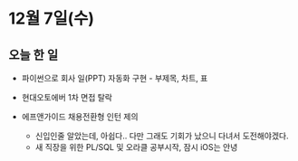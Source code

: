 # 12월 7일(수)

## 오늘 한 일
* 파이썬으로 회사 일(PPT) 자동화 구현 - 부제목, 차트, 표

* 현대오토에버 1차 면접 탈락
* 에프앤가이드 채용전환형 인턴 제의
  * 신입인줄 알았는데, 아쉽다.. 다만 그래도 기회가 났으니 다녀서 도전해야겠다.
  * 새 직장을 위한 PL/SQL 및 오라클 공부시작, 잠시 iOS는 안녕
